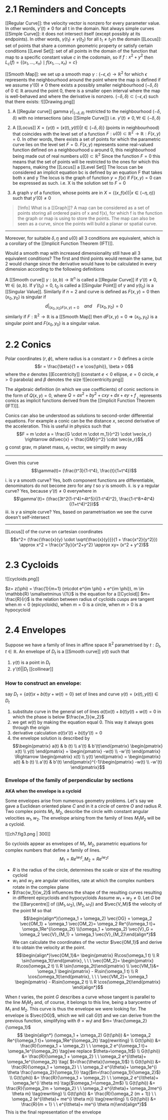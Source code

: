
# 2.1 Reminders and Concepts

[[Regular Curve]]: the velocity vector is nonzero for every parameter value. In other words, $\gamma′(t) \neq 0$ for all t in the domain. Not always simple curves
[[Simple Curve]]: it does not intersect itself (except possibly at its endpoints). In other words, $\gamma(t_1​) \neq \gamma(t_2​)$ for all $t_1 \neq t_2$​ in the domain
[[Locus]]: set of points that share a common geometric property or satisfy certain conditions
[[Level Set]]: set of all points in the domain of the function that map to a specific constant value $c$ in the codomain, so if $f: x^2 + y^2$ then $L_c(f)=  \{(x_1, ... , x_{n}) \mid f(x_1, ... ,x_n)=c\}$

[[Smooth Map]]: 
we set up a smooth map $\gamma: (-\epsilon, \epsilon) \rightarrow \mathbb{R}^2$ for which $\epsilon$ represents the neighbourhood around the point where the map is defined
	if we assume $\gamma'(0) \neq 0$ there exists a possibly smaller neighbourhood $(-\delta, \delta)$ of $0 \in \mathbb{R}$ 
	around the point 0, there is a smaller open interval where the map is well-behaved and where the derivative is nonzero. $(-\delta, \delta) \subset (−\epsilon,\epsilon)$
	such that there exists:
		![[Drawing.png]]

1. A [[Regular curve]] gamma $\gamma |_{(-\delta, \delta)}$ restricted to the neighbourhood $(-\delta, \delta)$ with no intersections (also [[Simple Curve]]) i.e. $\gamma'(t) \neq 0, \forall t \in (-\delta, \delta)$ 

2. A [[Locus]] $X= \{\gamma (t)=(x(t), y(t))| t \in (-\delta, \delta) \}$ (points in neighbourhood) that coincides with the level set of a function $F: u(0) \subset \mathbb{R}^2 \rightarrow \mathbb{R}: F(x,y)= 0$. In other words, there exists a set of points for which the parametric curve lies on the level set $F=0$.
		$F(x,y)$ represents some real-valued function defined on a neighbourhood u around 0, this neighbourhood being made out of real numbers $u(0) \subset \mathbb{R}^2$ 
		Since the function $F=0$ this means that the set of points will be restricted to the ones for which this happens, making the [[Locus]] a [[Level Set]]
		The locus can be considered an implicit equation bc is defined by an equation F that takes both x and y
		The locus is the graph of function $y=f(x)$ if $F(x,y)=0$ can be expressed as such.
		i.e. X is the solution set to $F=0$ 

3. A graph $\gamma$ of a function, whose points are in  $X = \{(x, f(x)) | x \in (-\eta, \eta)\}$ such that $y'(0) \neq 0$ 

>[!info] What is a [[Graph]]?
>A map can be considered as a set of points storing all ordered pairs of x and f(x), for which f is the function the graph or map is using to store the points. The map can also be seen as a curve, since the points will build a planar or spatial curve.

- - -
Moreover, for suitable $\delta, \eta$ and $u(0)$ all 3 conditions are equivalent, which is a corollary of the [[Implicit Function Theorem (IFT)]]. 

Would a smooth map with increased dimensionality still have all 3 equivalent conditions?
	The first and third points would remain the same, but 2 would change since the derivative would have to be calculated in every dimension according to the following definitions

A [[Smooth curve]] $\gamma: (a,b) \rightarrow \mathbb{R}^n$ is called a [[Regular Curve]] if $\gamma' (t) \neq 0, \forall t \in (a,b)$. If $\gamma' (t_0) = 0$, $t_0$ is called a [[Singular Point]] of $\gamma$ and $\gamma(t_0)$ is a [[Singular Value]].
Similarly if $n=2$ and curve is defined as $F(x,y)=0$ then $(x_0, y_0)$ is singular if $$d |_{(x_0,y_0) F(x,y)=0} \ \ \ \ and \ \ \ \ F(x_0, y_0)=0$$ similarly if $F: \mathbb{R}^2 \rightarrow \mathbb{R}$ is a [[Smooth Map]] then $dF(x,y)=0 \Rightarrow (x_0, y_0)$ is a singular point and $F(x_0, y_0)$ is a singular value. 

# 2.2 Conics

Polar coordinates $(r, \phi)$, where radius is a constant $r >0$ defines a circle 
$$r = \frac{\beta}{1 + e \cos(\phi)}, \beta > 0$$ where the $e$ denotes [[Eccentricity]] (constant $e < 0$ ellipse, $e = 0$ circle, $e > 0$ parabola) and $\beta$ denotes the size
	![[eccentricity.png]]

The algebraic definition (in which we use coefficients) of conic sections in the form of $Q(x, y) = 0$, where $Q = ax^2 + by^2 + cxy + dx + ey + f$ , represents conics as implicit functions derived from the [[Implicit Function Theorem (IFT)]]. 

Conics can also be understood as solutions to second-order differential equations. For example
	a conic can be the distance $x$, second derivative of the acceleration. This is useful in physics such that $$F = m \cdot a = \frac{G \cdot m \cdot m_1}{r^2} \cdot \vec{e_r} \rightarrow dd\vec{x} = \frac{GM}{r^2} \cdot \vec{e_r}$$g const grav, m planet mass, $e_r$ vector, we simplify m away

- - -
Given this curve $$\gamma(t)= (\frac{t^3}{1-t^4}, \frac{t}{1+t^4})$$

i. is $\gamma$ a smooth curve? Yes, both component functions are differentiable, denominators do not become zero for any $t$ so $\gamma$ is smooth.
ii. is $\gamma$ a regular curve? Yes, because $\gamma'(t) \neq 0$ everywhere in $$\gamma'(t)= (\frac{3t^2(1-t^4)+4t^5}{(1-t^4)^2}, \frac{1-t^8+4t^4}{(1+t^4)^2})$$
iii. is $\gamma$ a simple curve? Yes, based on parametrisation we see the curve doesn't self-intersect
- - -
[[Locus]] of the curve on cartesian coordinates $$x^2= (\frac{\frac{x}{y} \cdot \sqrt{\frac{x}{y}}}{1 + \frac{x^2}{y^2}}) \approx x^2 = \frac{x^3y}{x^2+y^2} \approx xy= (x^2 + y^2)$$
# 2.3 Cycloids 
![[cycloids.png]]

$z= z(\phi) = \frac{1}{m+1} (m\cdot e^{im \phi} + e^{im \phi}), m \in \mathbb{R} \smallsetminus \{1\}$ is the equation for a [[Cycloid]] 
$m= \frac{R}{r}$ is the relation between radius of cycloids
cusps are tangent when $m < 0$ (epicycloids), when $m = 0$ is a circle, when $m > 0$ is a hypocycloid

# 2.4 Envelopes
Suppose we have a family of lines in affine space $\mathbb{R}^2$ parametrised by $t: D_t, t \in \mathbb{R}$. An envelope of $D_t$ is a [[Smooth curve]] $\gamma(t)$ such that 
1. $\gamma(t)$ is a point in $D_t$
2. $\gamma'(t) || D_t$ [[collinear]]

### How to construct an envelope:
say $D_t = \{a(t)x+ b(t)y + w(t) = 0\}$ set of lines and curve  $\gamma(t) = (x(t), y(t)) \in D_t$ 
1. substitute curve in the general set of lines $a(t)x(t)+ b(t)y(t) + w(t) = 0$ in which the phase is below $\frac{w_1}{w_2}$ 
2. we get $w(t)$ by making the equation equal 0. This way it always goes through the origin
3. derivative calculation $a(t)x'(t)+ b(t)y'(t) = 0$ 
4. the envelope solution is described by $$\begin{pmatrix} a(t) & b (t) \\ a'(t) & b'(t)\end{pmatrix} \begin{pmatrix} x(t) \\ y(t) \end{pmatrix} = \begin{pmatrix} -w(t) \\ -w'(t)  \end{pmatrix} \Rightarrow \begin{pmatrix} x(t) \\ y(t) \end{pmatrix} = \begin{pmatrix} a(t) & b (t) \\ a'(t) & b'(t) \end{pmatrix}^{-1}\begin{pmatrix} -w(t) \\ -w'(t)  \end{pmatrix}$$
### Envelope of the family of perpendicular by sections
 **AKA when the envelope is a cycloid**

Some envelopes arise from numerous geometry problems. Let's say we gave a Euclidean oriented plane $C$ and in it a circle of centre $O$ and radius $R$. Two complex points  $M_1$, $M_2$, describe the circle with constant angular velocities $w_1, w_2$. The envelope arising from the family of lines  $M_1M_2$ will be a cycloid.

![[ch7.fig3.png | 300]]

So cycloids appear as envelopes of $M_1$, $M_2$, parametric equations for complex numbers that define a family of lines.  $$M_1 =  Re^{iw_1 t}, M_2 =  Re^{iw_2 t}$$
- $R$ is the radius of the circle, determines the scale or size of the resulting cycloid
- $w_1​$ and $w_2​$ are angular velocities, rate at which the complex numbers rotate in the complex plane
- $\frac{w_1}{w_2}$ influences the shape of the resulting curves resulting in different epicycloids and hypocycloids
Assume $w_1 + w_2 \neq 0$. Let $G$ be the [[Barycentre]] of $((M_1, \omega_2),(M_2, \omega_1))$ and $\vec{V_M}$ the velocity of the point M so that $$\begin{align*}(\omega_1 + \omega_2) \vec{OG} = \omega_2 \vec{OM_1} + \omega_1 \vec{OM_2}= \omega_2 Re^{i\omega_1 t}+ \omega_1Re^{i\omega_2t} \\(\omega_1 + \omega_2) \vec{V}_G = \omega_2 \vec{V}_{M_1} + \omega_1 \vec{V}_{M_2}\end{align*}$$ We can calculate the coordinates of the vector $\vec{OM_1}$ and derive it to obtain the velocity at the point. 
 $$\begin{align*}\vec{OM_1}&= \begin{pmatrix} R\cos(\omega_1 t) \\ R \sin(\omega_1t)\end{pmatrix}, \ \ \ \vec{OM_2}= \begin{pmatrix} R\cos(\omega_2 t) \\ R \sin(\omega_2t)\end{pmatrix} \\ \vec{VM_1}&= \omega_1 \begin{pmatrix} - R\sin(\omega_1 t) \\ R \cos(\omega_1t)\end{pmatrix},  \ \ \  \vec{VM_2}= \omega_1 \begin{pmatrix} - R\sin(\omega_2 t) \\ R \cos(\omega_2t)\end{pmatrix} \end{align*}$$

When $t$ varies, the point $G$ describes a curve whose tangent is parallel to the line $M_1M_2$ and, of course, it belongs to this line, being a barycentre of $M_1$ and $M_2$. This curve is thus the envelope we were looking for.
The envelope is $\vec{OG}$, which we will call $G(t)$ and we can derive from the previous function, simplifying with $\theta= w_1 t$ and $m= \frac{\omega_2}{\omega_1}$ 
$$ \begin{align*} (\omega_1 + \omega_2) G(t(\phi)) &= \omega_2 Re^{i\omega_1 t}+ \omega_1Re^{i\omega_2t} \tag{rewriting} \\  G(t(\phi)) &= \frac{R}{\omega_1 + \omega_2} \ \ \omega_2 e^{i\omega_1 t}+ \omega_1e^{i\omega_2t} \tag{we replace $\theta=\omega_1t$} \\ G(t(\phi)) &= \frac{R}{\omega_1 + \omega_2} \ \ \omega_2 e^{i\theta}+ \omega_1e^{i\omega_2t} \tag{ $t=\frac{\theta}{\omega_1}$} \\ G(t(\phi)) &= \frac{R}{\omega_1 + \omega_2} \ \ \omega_2 e^{i\theta}+ \omega_1e^{i \theta \frac{\omega_2}{\omega_1}} \tag{$m=\frac{\omega_1}{\omega_2}$} \\ G(t(\phi)) &= \frac{R}{\omega_1 + \omega_2} \ \ \omega_2 e^{i\theta}+ \omega_1e^{i \theta m} \tag{$\omega_1=\omega_2m$} \\ G(t(\phi)) &= \frac{R}{\omega_2m + \omega_2} \ \ \omega_2 e^{i\theta}+ \omega_2me^{i \theta m} \tag{rewriting} \\ G(t(\phi)) &= \frac{R}{\omega_2 (m + 1)} \ \ \omega_2 (e^{i\theta}+ me^{i \theta m}) \tag{rewriting} \\ G(t(\phi)) &= \frac{R}{m + 1} \ \ e^{i\theta}+ me^{i \theta m}\end{align*}$$
This is the final representation of the envelope